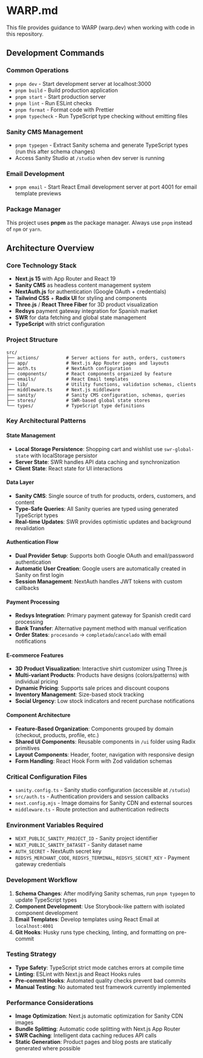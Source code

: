 # WARP.md

This file provides guidance to WARP (warp.dev) when working with code in this repository.

## Development Commands

### Common Operations
- `pnpm dev` - Start development server at localhost:3000
- `pnpm build` - Build production application
- `pnpm start` - Start production server
- `pnpm lint` - Run ESLint checks
- `pnpm format` - Format code with Prettier
- `pnpm typecheck` - Run TypeScript type checking without emitting files

### Sanity CMS Management
- `pnpm typegen` - Extract Sanity schema and generate TypeScript types (run this after schema changes)
- Access Sanity Studio at `/studio` when dev server is running

### Email Development
- `pnpm email` - Start React Email development server at port 4001 for email template previews

### Package Manager
This project uses **pnpm** as the package manager. Always use `pnpm` instead of `npm` or `yarn`.

## Architecture Overview

### Core Technology Stack
- **Next.js 15** with App Router and React 19
- **Sanity CMS** as headless content management system
- **NextAuth.js** for authentication (Google OAuth + credentials)
- **Tailwind CSS** + **Radix UI** for styling and components
- **Three.js** / **React Three Fiber** for 3D product visualization
- **Redsys** payment gateway integration for Spanish market
- **SWR** for data fetching and global state management
- **TypeScript** with strict configuration

### Project Structure
```
src/
├── actions/          # Server actions for auth, orders, customers
├── app/              # Next.js App Router pages and layouts
├── auth.ts           # NextAuth configuration
├── components/       # React components organized by feature
├── emails/           # React Email templates
├── lib/              # Utility functions, validation schemas, clients
├── middleware.ts     # Next.js middleware
├── sanity/           # Sanity CMS configuration, schemas, queries
├── stores/           # SWR-based global state stores
└── types/            # TypeScript type definitions
```

### Key Architectural Patterns

#### State Management
- **Local Storage Persistence**: Shopping cart and wishlist use `swr-global-state` with localStorage persistor
- **Server State**: SWR handles API data caching and synchronization
- **Client State**: React state for UI interactions

#### Data Layer
- **Sanity CMS**: Single source of truth for products, orders, customers, and content
- **Type-Safe Queries**: All Sanity queries are typed using generated TypeScript types
- **Real-time Updates**: SWR provides optimistic updates and background revalidation

#### Authentication Flow
- **Dual Provider Setup**: Supports both Google OAuth and email/password authentication
- **Automatic User Creation**: Google users are automatically created in Sanity on first login
- **Session Management**: NextAuth handles JWT tokens with custom callbacks

#### Payment Processing
- **Redsys Integration**: Primary payment gateway for Spanish credit card processing
- **Bank Transfer**: Alternative payment method with manual verification
- **Order States**: `procesando` → `completado`/`cancelado` with email notifications

#### E-commerce Features
- **3D Product Visualization**: Interactive shirt customizer using Three.js
- **Multi-variant Products**: Products have designs (colors/patterns) with individual pricing
- **Dynamic Pricing**: Supports sale prices and discount coupons
- **Inventory Management**: Size-based stock tracking
- **Social Urgency**: Low stock indicators and recent purchase notifications

#### Component Architecture
- **Feature-Based Organization**: Components grouped by domain (checkout, products, profile, etc.)
- **Shared UI Components**: Reusable components in `/ui` folder using Radix primitives
- **Layout Components**: Header, footer, navigation with responsive design
- **Form Handling**: React Hook Form with Zod validation schemas

### Critical Configuration Files
- `sanity.config.ts` - Sanity studio configuration (accessible at `/studio`)
- `src/auth.ts` - Authentication providers and session callbacks
- `next.config.mjs` - Image domains for Sanity CDN and external sources
- `middleware.ts` - Route protection and authentication redirects

### Environment Variables Required
- `NEXT_PUBLIC_SANITY_PROJECT_ID` - Sanity project identifier
- `NEXT_PUBLIC_SANITY_DATASET` - Sanity dataset name
- `AUTH_SECRET` - NextAuth secret key
- `REDSYS_MERCHANT_CODE`, `REDSYS_TERMINAL`, `REDSYS_SECRET_KEY` - Payment gateway credentials

### Development Workflow
1. **Schema Changes**: After modifying Sanity schemas, run `pnpm typegen` to update TypeScript types
2. **Component Development**: Use Storybook-like pattern with isolated component development
3. **Email Templates**: Develop templates using React Email at `localhost:4001`
4. **Git Hooks**: Husky runs type checking, linting, and formatting on pre-commit

### Testing Strategy
- **Type Safety**: TypeScript strict mode catches errors at compile time
- **Linting**: ESLint with Next.js and React Hooks rules
- **Pre-commit Hooks**: Automated quality checks prevent bad commits
- **Manual Testing**: No automated test framework currently implemented

### Performance Considerations
- **Image Optimization**: Next.js automatic optimization for Sanity CDN images
- **Bundle Splitting**: Automatic code splitting with Next.js App Router
- **SWR Caching**: Intelligent data caching reduces API calls
- **Static Generation**: Product pages and blog posts are statically generated where possible

